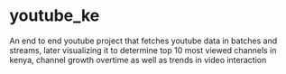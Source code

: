 # youtube_ke
An end to end youtube project that fetches youtube data in batches and streams, later visualizing it to determine top 10 most viewed channels in kenya, channel growth overtime as well as trends in video interaction
